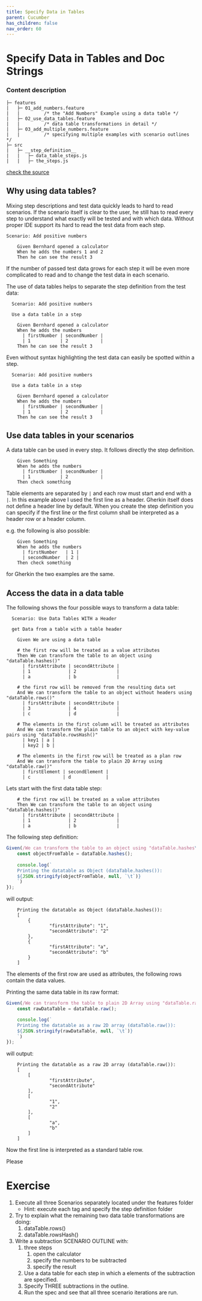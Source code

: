 ```yaml
---
title: Specify Data in Tables
parent: Cucumber
has_children: false
nav_order: 60
---
```


# Specify Data in Tables and Doc Strings

### Content description

```text
├─ features
|   ├─ 01_add_numbers.feature 
|   |         /* the "Add Numbers" Example using a data table */
|   ├─ 02_use_data_tables.feature 
|   |         /* data table transformations in detail */
|   ├─ 03_add_multiple_numbers.feature 
|   |         /* specifying multiple examples with scenario outlines */
├─ src
|   ├─ __step_definition__
|   |   ├─ data_table_steps.js
|   |   ├─ the_steps.js
```

[check the source](./features)

## Why using data tables?

Mixing step descriptions and test data quickly leads to hard to read scenarios. If the scenario itself is 
clear to the user, he still has to read every step to understand what exactly will be tested and with which
data. Without proper IDE support its hard to read the test data from each step.

```
Scenario: Add positive numbers

    Given Bernhard opened a calculator
    When he adds the numbers 1 and 2
    Then he can see the result 3
```

If the number of passed test data grows for each step it will be even more complicated to read and
to change the test data in each scenario.

The use of data tables helps to separate the step definition from the test data:

```gherkin
  Scenario: Add positive numbers

  Use a data table in a step

    Given Bernhard opened a calculator
    When he adds the numbers
      | firstNumber | secondNumber |
      | 1           | 2            |
    Then he can see the result 3
```

Even without syntax highlighting the test data can easily be spotted within a step.

```
  Scenario: Add positive numbers

  Use a data table in a step

    Given Bernhard opened a calculator
    When he adds the numbers
      | firstNumber | secondNumber |
      | 1           | 2            |
    Then he can see the result 3
```

## Use data tables in your scenarios

A data table can be used in every step. It follows directly the step definition.

```gherkin
    Given Something
    When he adds the numbers
      | firstNumber | secondNumber |
      | 1           | 2            |
    Then check something
```

Table elements are separated by ``|`` and each row must start and end with a ``|``.
In this example above I used the first line as a header. Gherkin itself does not define a header line by default.
When you create the step definition you can specify if the first line or the first column shall
be interpreted as a header row or a header column.

e.g. the following is also possible:

```gherkin
    Given Something
    When he adds the numbers
      | firstNumber   | 1 |
      | secondNumber  | 2 |
    Then check something
```

for Gherkin the two examples are the same.

## Access the data in a data table

The following shows the four possible ways to transform a data table:

```gherkin
  Scenario: Use Data Tables WITH a Header

  get Data from a table with a table header

    Given We are using a data table

    # the first row will be treated as a value attributes
    Then We can transform the table to an object using "dataTable.hashes()"
      | firstAttribute | secondAttribute |
      | 1              | 2               |
      | a              | b               |

    # the first row will be removed from the resulting data set
    And We can transform the table to an object without headers using "dataTable.rows()"
      | firstAttribute | secondAttribute |
      | 3              | 4               |
      | c              | d               |

    # The elements in the first column will be treated as attributes
    And We can transform the plain table to an object with key-value pairs using "dataTable.rowsHash()"
      | key1 | a |
      | key2 | b |

    # The elements in the first row will be treated as a plan row
    And We can transform the table to plain 2D Array using "dataTable.raw()"
      | firstElement | secondElement |
      | c            | d             |
```

Lets start with the first data table step:

```gherkin
    # the first row will be treated as a value attributes
    Then We can transform the table to an object using "dataTable.hashes()"
      | firstAttribute | secondAttribute |
      | 1              | 2               |
      | a              | b               |
```

The following step definition: 

```javascript
Given(/We can transform the table to an object using "dataTable.hashes\(\)"/, function (dataTable) {
    const objectFromTable = dataTable.hashes();
    
    console.log(`
    Printing the datatable as Object (dataTable.hashes()): 
    ${JSON.stringify(objectFromTable, null, `\t`)}
    `)
});
```

will output:

```text
    Printing the datatable as Object (dataTable.hashes()):
    [
        {
                "firstAttribute": "1",
                "secondAttribute": "2"
        },
        {
                "firstAttribute": "a",
                "secondAttribute": "b"
        }
    ]
```

The elements of the first row are used as attributes, the following rows contain the data values.

Printing the same data table in its raw format:

```javascript
Given(/We can transform the table to plain 2D Array using "dataTable.raw\(\)"/, function (dataTable) {
    const rawDataTable = dataTable.raw();

    console.log(`
    Printing the datatable as a raw 2D array (dataTable.raw()): 
    ${JSON.stringify(rawDataTable, null, `\t`)}
    `)
});
```

will output:

```text
    Printing the datatable as a raw 2D array (dataTable.raw()):
    [
        [
                "firstAttribute",
                "secondAttribute"
        ],
        [
                "1",
                "2"
        ],
        [
                "a",
                "b"
        ]
    ]
```

Now the first line is interpreted as a standard table row.

Please 

# Exercise

1. Execute all three Scenarios separately located under the features folder
    * Hint: execute each tag and specify the step definition folder 
1. Try to explain what the remaining two data table transformations are doing:
    1. dataTable.rows()
    1. dataTable.rowsHash()
1. Write a subtraction SCENARIO OUTLINE with:
    1. three steps
        1. open the calculator
        2. specify the numbers to be subtracted
        3. specify the result
    1. Use a data table for each step in which a elements of the subtraction are specified.
    1. Specify THREE subtractions in the outline.
    1. Run the spec and see that all three scenario iterations are run.